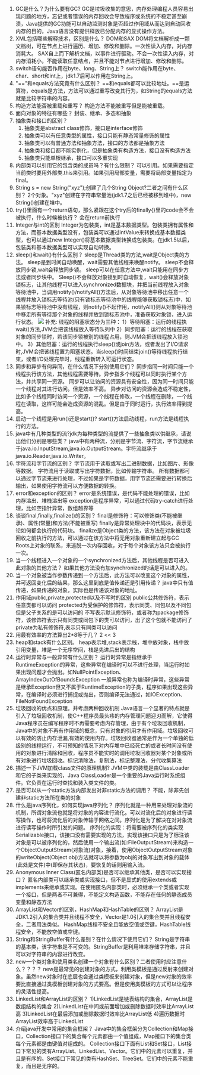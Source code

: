 1. GC是什么？为什么要有GC?
   GC是垃圾收集的意思，内存处理编程人员容易出现问题的地方，忘记或者错误的内存回收会导致程序或系统的不稳定甚至崩溃，Java提供的GC功能可以自动监测对象是否超过作用域从而达到自动回收内存的目的，Java语言没有提供释放已分配内存的显式操作方法。
2. XML包括哪些解释技术，区别是什么？
   DOM和SAX
   DOM将文档解析成一颗文档树，可在节点上进行遍历、增加、修改和删除。一次性读入内存，对内存消耗大。
   SAX自上而下解析文档，以事件进行驱动。不会一次性读入内存，对内存消耗小，不能读取任意结点，并且不能对节点进行增加、修改和删除。
3. switch语句能否作用在byte、long、String上？
   switch能作用在byte、char、short和int上，jdk1.7后可以作用在String上。
4. "=="和equals方法究竟有什么区别？
   ==和equals都可以比较地址。==是运算符，equals是方法，方法可以通过重写改变其行为，如String的equals方法就是比较字符串的内容。
5. 构造方法能否被重载和重写？
   构造方法不能被重写但是能被重载。
6. 面向对象的特征有哪些？
   封装、继承、多态和抽象
7. 抽象类和接口的区别？
   1. 抽象类是abstract class修饰，接口是interface修饰
   2. 抽象类可以有任意类型的属性，接口只能有静态常量修饰的属性
   3. 抽象类可以有普通方法和抽象方法，接口的方法都是抽象方法
   4. 抽象类和接口都不能实例化，但是抽象类有构造方法，接口没有构造方法
   5. 抽象类只能单根继承，接口可以多重实现
8. 内部类可以引用它的包含类的成员吗？有什么限制？
可以引用。如果需要指定当前类时要用外部类.this来引用。如果引用局部变量，需要将局部变量指定为final。
9. String s = new String("xyz");创建了几个String Object?二者之间有什么区别？
2个对象。"xyz"创建在字符串常量池(jdk1.7之后已经被移到堆中)，new String()创建在堆中。
10. try{}里面有一个return语句，那么紧跟在这个try后的finally{}里的code会不会被执行，什么时候被执行？
会在return前执行
11. Integer与int的区别
Integer为包装类，int是基本数据类型。包装类拥有属性和方法，而基本数据类型没有，包装类可以通过intValue来转换成基本数据类型，也可以通过new Integer()将基本数据类型转换成包装类。在jdk1.5以后，包装类和基本数据类型可以实现自动转换。
12. sleep()和wait()有什么区别？
sleep是Thread类的方法,wait是Object类的方法。
sleep是到时间自动唤醒，wait需要其他线程来唤醒notify。
sleep不会释放同步锁,wait会释放同步锁。
sleep可以在任意方法中,wait只能用在同步方法或者同步块中。
Sleep()不会释放对象锁到时自动恢复，wait()会释放对象锁标志，让其他线程可以进入synchronized数据块，并把当前线程放入对象等待池中，当调用notify()/notifyAll()方法后，从对象等待池中移出任意一个线程并放入锁标志等待池(只有锁标志等待池中的线程能够获取锁标志)中，如果锁标志等待池中没有线程，则notify()不起作用，notifyAll()则从对象等待池中移走所有等待那个对象的线程并放到锁标志池中，准备获取对象锁，进入运行状态。
![](http://oqnfoupsj.bkt.clouddn.com/17-7-22/23523565.jpg)
补充:
线程的阻塞状态分为三种：
1）等待阻塞：运行的线程执wait()方法,JVM会把该线程放入等待队列中
2）同步阻塞：运行的线程在获取对象的同步锁时，若该同步锁被别的线程占用，则JVM会把该线程放入锁池中。
3）其他阻塞：运行的线程执行sleep()或join方法，或者发出了I/O请求时,JVM会把该线程置为阻塞状态。当sleep()时间结束join()等待线程执行结束，或者I/O处理完毕时，线程重新转入可运行状态。
13. 同步和异步有何异同，在什么情况下分别使用它们？
同步指同一时间只能一个线程执行该方法，其他线程需要等待。异步指多个线程可以同时执行某个方法，并共享同一资源。
同步可以让访问的资源具有安全性，因为同一时间只能一个线程对其进行访问。但是效率不高。
异步对访问的资源会造成不稳定性，比如多个线程同时访问一个资源，一个线程在修改，一个线程在删除，一个线程在读取，这样可能会造成资源的混乱。但是由于同时运行，执行效率得到提高。
14. 启动一个线程是用run()还是start()?
start()方法启动线程，run方法是线程执行的方法。
15. java中有几种类型的流?jdk为每种类型的流提供了一些抽象类以供继承，请说出他们分别是哪些类？
java中有两种流，分别是字节流、字符流，字节流继承于java.io.InputStream,java.io.OutputStream。字符流继承于java.io.Reader,java.io.Writer。
16. 字符流和字节流的区别？
字节流用于读取或写出二进制数据，比如图片、影像等数据。
字符流用于读取或写出字符数据，比如传输字符串。
所有数据都可以通过字节流来进行处理，不过如果是字符数据，用字节流还需要进行转换后输出，如果使用字符流可以方便数据的转换。
17. error和exception的区别？
error是系统错误，是代码不能处理的错误，比如内存溢出、堆栈溢出等
exception是程序异常，可以通过代码try-catch进行处理，比如空指针异常，数组越界等
18. 谈谈final,finally,finalize()的区别？
final是修饰符：可以修饰类(不能被继承)、属性(常量)和方法(不能被重写)
finally是异常处理块中的代码块，表示无论如何都会执行的代码块。
finalize是Object类的方法，该方法在对象被垃圾回收之前执行的方法，可以通过在该方法中将无用对象重新建立起与GC Roots上对象的联系，来逃脱一次内存回收，对于每个对象该方法只会被执行一次。
19. 当一个线程进入一个对象的一个synchronized方法后，其他线程是否可进入此对象的其他方法？
如果其他方法没有加synchronized的话是可以进入的。
20. 当一个对象被当作参数传递到一个方法后，此方法可以改变这个对象的属性，并可返回变化后的结果，那么这里到底是值传递还是引用传递？
java中只有值传递，如果传递的对象，实际也是传递该对象的地址。
21. 作用域public,private,protected以及不写时的区别
public公共修饰符，表示任意类都可以访问
protected为受保护的修饰符，表示同类、同包以及不同包但是父子关系的是可以访问的
不写表示默认修饰符，或者称为package修饰符，该修饰符表示只有同类或同包下的类可以访问，出了这个包就不能访问了
private为私有修饰符,表示只有同类可以访问
22. 用最有效率的方法算出2*8等于几？
2 << 3
23. heap和stack有什么区别。
heap表示堆,stack表示栈，堆中放对象，栈中放引用变量，堆是一个无序空间，栈是先进后出的结构
24. 运行时异常与一般异常有什么区别？
运行时异常是指继承于RuntimeException的异常，这些异常在编译时可以不进行处理，当运行时如果出现问题才会抛出。如NullPointException、ArrayIndexOutOfBoundsException
一般异常也称为编译时异常，这些异常是继承Exception但又不属于RuntimeException的子类，程序如果出现这些异常，在编译时必须进行捕捉或抛出，否则编译无法通过，如IOException、FileNotFoundException
25. 垃圾回收的优点和原理。并考虑两种回收机制
Java语言一个显著的特点就是引入了垃圾回收机制，使C++程序员最头疼的内存管理问题迎刃而解，它使得Java程序员在编写程序时不再需要考虑内存管理，由于有个垃圾回收机制，Java中的对象不再有作用域的概念，只有对象的引用才有作用域。垃圾回收可以有效的防止内存泄漏,有效的使用内存。垃圾回收器通常是作为一个单独的低级别的线程运行，不可预知的情况下对内存堆中已经死亡的或者长时间没有使用的对象进行清除和回收，程序员不能实时的调用垃圾回收器对某个对象或所有对象进行垃圾回收。标记清除法，复制法，标记整理法，分代收集算法
26. 描述一下JVM加载class文件的原理机制?
JVM中类的装载是由ClassLoader和它的子类来实现的，Java ClassLoader是一个重要的Java运行时系统组件。它负责在运行时查找和装入类文件的类。
27. 是否可以从一个static方法内部发出对非static方法的调用？
不能，除非先创建非static方法所在类的对象
28. 什么是java序列化，如何实现java序列化？
序列化就是一种用来处理对象流的机制，所谓对象流也就是将对象的内容进行流化。可以对流化后的对象进行读写操作，也可将流化后的对象传输于网络之间。序列化是为了解决在对对象流进行读写操作时所引发的问题。
序列化的实现：将需要被序列化的类实现Serializable接口，该接口没有需要实现的方法，实现该接口只是为了标注该对象是可以被序列化的，然后使用一个输出流(如:FileOutputStream)来构造一个ObjectOutputStream(对象流)对象，接着，使用ObjectOutputStream对象的writeObject(Object obj)方法就可以将参数为obj的对象写出到对象的载体(此处是文件)中(即保存其状态)，要恢复的话则用输入流。
29. Anonymous Inner Class(匿名内部类)是否可以继承其他类，是否可以实现接口？
匿名内部类可以继承类或实现接口，但不是显式的使用extends或implements来继承或实现。在使用匿名内部类时，必须继承一个类或者实现一个接口，但是两者不可兼得，不能定义构造函数，不能存在任何的静态成员变量和静态方法
30. ArrayList和Vector的区别，HashMap和HashTable的区别？
ArrayList是JDK1.2引入的集合类并且线程不安全，Vector是1.0引入的集合类并且线程安全，二者用法类似。
HashMap线程不安全且能放空值或空键，HashTable线程安全，不能放空值或空键。
31. String和StringBuffer有什么差别？在什么情况下使用它们？
String是字符串的基本类，该字符串是不可变的。StringBuffer是利用堆来存储字符串，并且可以对字符串的内容进行改变。
32. new一个类对象和使用类名创建一个对象有什么区别？二者使用时应注意什么？？？？
new是最常见的创建对象的方式，利用类模板是通过反射来创建对象。虽然new对象时在底层也会通过类模板来创建对象，但是new对象的效率要比直接通过类模板创建对象的方式要高。但是使用类模板的方式可以让程序的灵活性提高。
33. LinkedList和ArrayList的区别？
1)LinkedList是链表结构的集合，ArrayList是数组结构的集合
2)LinkedList在中间或前面增加或删除数据时效率比ArrayList高
3)LinkedList在最后添加或删除数据时效率比ArrayList低
4)遍历数据时ArrayList效率高于LinkedList
34. 介绍java开发中常用的集合框架？
Java中的集合框架分为Collection和Map接口，Collection接口下的集合每个元素都由一个值组成，Map接口下的集合类每个元素都是由键值对组成的。
Collection接口下面有List和Set接口，List接口下常见的类有ArrayList、LinkedList、Vector。它们中的元素可以重复，并且是有序的。Set接口下常见的类有HashSet、TreeSet。它们中的元素不能重复，而且是无序的。